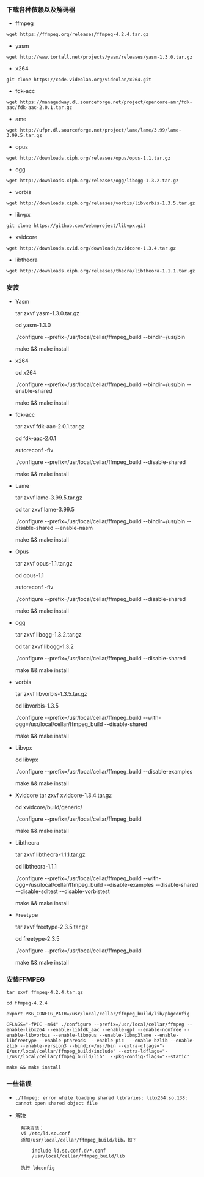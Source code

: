### 下载各种依赖以及解码器

- ffmpeg

`wget https://ffmpeg.org/releases/ffmpeg-4.2.4.tar.gz`

- yasm

`wget http://www.tortall.net/projects/yasm/releases/yasm-1.3.0.tar.gz`
    
- x264

`git clone https://code.videolan.org/videolan/x264.git`

- fdk-acc

`wget https://managedway.dl.sourceforge.net/project/opencore-amr/fdk-aac/fdk-aac-2.0.1.tar.gz`

- ame

`wget http://ufpr.dl.sourceforge.net/project/lame/lame/3.99/lame-3.99.5.tar.gz`


- opus

`wget http://downloads.xiph.org/releases/opus/opus-1.1.tar.gz`

- ogg

`wget http://downloads.xiph.org/releases/ogg/libogg-1.3.2.tar.gz`

- vorbis

`wget http://downloads.xiph.org/releases/vorbis/libvorbis-1.3.5.tar.gz`

- libvpx

`git clone https://github.com/webmproject/libvpx.git`

- xvidcore

`wget http://downloads.xvid.org/downloads/xvidcore-1.3.4.tar.gz`

- libtheora

`wget http://downloads.xiph.org/releases/theora/libtheora-1.1.1.tar.gz`


### 安装
- Yasm

    tar zxvf yasm-1.3.0.tar.gz
    
    cd yasm-1.3.0
    
    ./configure --prefix=/usr/local/cellar/ffmpeg_build --bindir=/usr/bin
    
    make && make install

- x264

    cd x264
    
    ./configure --prefix=/usr/local/cellar/ffmpeg_build --bindir=/usr/bin --enable-shared
    
    make && make install

- fdk-acc

    tar zxvf fdk-aac-2.0.1.tar.gz
    
    cd fdk-aac-2.0.1
    
    autoreconf -fiv
    
    ./configure --prefix=/usr/local/cellar/ffmpeg_build --disable-shared
    
    make && make install


- Lame

    tar zxvf lame-3.99.5.tar.gz
    
    cd tar zxvf lame-3.99.5

    ./configure --prefix=/usr/local/cellar/ffmpeg_build --bindir=/usr/bin --disable-shared --enable-nasm

    make && make install

 
- Opus

    tar zxvf opus-1.1.tar.gz

    cd opus-1.1

    autoreconf -fiv

    ./configure --prefix=/usr/local/cellar/ffmpeg_build --disable-shared

    make && make install

- ogg

    tar zxvf libogg-1.3.2.tar.gz

    cd tar zxvf libogg-1.3.2

    ./configure --prefix=/usr/local/cellar/ffmpeg_build --disable-shared

    make && make install

 
- vorbis

    tar zxvf libvorbis-1.3.5.tar.gz

    cd libvorbis-1.3.5

    ./configure --prefix=/usr/local/cellar/ffmpeg_build --with-ogg=/usr/local/cellar/ffmpeg_build --disable-shared

    make && make install

 
- Libvpx

    cd libvpx

    ./configure --prefix=/usr/local/cellar/ffmpeg_build --disable-examples

    make && make install

 
- Xvidcore
    tar zxvf xvidcore-1.3.4.tar.gz

    cd xvidcore/build/generic/

    ./configure --prefix=/usr/local/cellar/ffmpeg_build

    make && make install

 
- Libtheora

    tar zxvf libtheora-1.1.1.tar.gz

    cd libtheora-1.1.1

    ./configure --prefix=/usr/local/cellar/ffmpeg_build --with-ogg=/usr/local/cellar/ffmpeg_build --disable-examples --disable-shared --disable-sdltest --disable-vorbistest

    make && make install

 
- Freetype

    tar zxvf freetype-2.3.5.tar.gz 

    cd  freetype-2.3.5

    ./configure --prefix=/usr/local/cellar/ffmpeg_build

    make && make install
    

### 安装FFMPEG

`tar zxvf ffmpeg-4.2.4.tar.gz`

`cd ffmpeg-4.2.4`

`export PKG_CONFIG_PATH=/usr/local/cellar/ffmpeg_build/lib/pkgconfig`

`CFLAGS="-fPIC -m64" ./configure --prefix=/usr/local/cellar/ffmpeg --enable-libx264 --enable-libfdk_aac --enable-gpl --enable-nonfree --enable-libvorbis --enable-libopus --enable-libmp3lame --enable-libfreetype --enable-pthreads  --enable-pic  --enable-bzlib --enable-zlib --enable-version3 --bindir=/usr/bin --extra-cflags="-I/usr/local/cellar/ffmpeg_build/include" --extra-ldflags="-L/usr/local/cellar/ffmpeg_build/lib"  --pkg-config-flags="--static"`

`make && make install `

### 一些错误
- `./ffmpeg: error while loading shared libraries: libx264.so.138: cannot open shared object file`
- 解决
        
        解决方法：
        vi /etc/ld.so.conf
        添加/usr/local/cellar/ffmpeg_build/lib，如下
        
            include ld.so.conf.d/*.conf
            /usr/local/cellar/ffmpeg_build/lib

        执行 ldconfig


